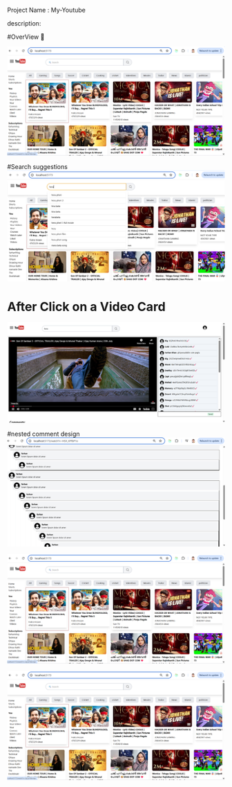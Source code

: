 Project Name : My-Youtube

description:

#OverView 🚀



![image alt](https://github.com/mdgulamrasulkhan/my-youtube/blob/5253fb59ce933314e9d0232447c86d9799e21dbb/Screenshot%202025-07-14%20145316.png)

#Search suggestions
![image alt](https://github.com/mdgulamrasulkhan/my-youtube/blob/e81b9b10c41bfaf57966e73cfe9d7786826f7ef7/Screenshot%202025-07-14%20145410.png)

# After Click on a Video Card
![image alt](https://github.com/mdgulamrasulkhan/my-youtube/blob/f0fb79b21362e321cb028109df22a16553f277be/Screenshot%202025-07-14%20145455.png)

#nested comment design
![image alt](https://github.com/mdgulamrasulkhan/my-youtube/blob/fea88aea011b14b2a35399c3b6a911b528b10761/Screenshot%202025-07-14%20145518.png)

![image alt](https://github.com/mdgulamrasulkhan/my-youtube/blob/5253fb59ce933314e9d0232447c86d9799e21dbb/Screenshot%202025-07-14%20145316.png)

![image alt](https://github.com/mdgulamrasulkhan/my-youtube/blob/5253fb59ce933314e9d0232447c86d9799e21dbb/Screenshot%202025-07-14%20145316.png)


